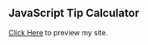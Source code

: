 ##  JavaScript Tip Calculator

[Click Here](https://hemsbansal.github.io/hacktoberfest2021/JavaScript/tip_calculator/) to preview my site.
